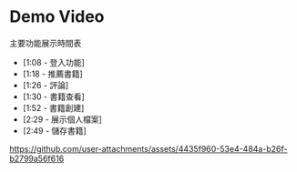 # Demo Video
主要功能展示時間表
- [1:08 - 登入功能]
- [1:18 - 推薦書籍]
- [1:26 - 評論]
- [1:30 - 書籍查看]
- [1:52 - 書籍創建]
- [2:29 - 展示個人檔案]
- [2:49 - 儲存書籍]

https://github.com/user-attachments/assets/4435f960-53e4-484a-b26f-b2799a56f616



